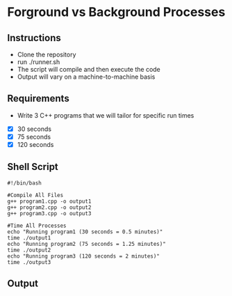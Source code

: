 # Forground vs Background Processes

## Instructions
- Clone the repository
- run ./runner.sh
- The script will compile and then execute the code
- Output will vary on a machine-to-machine basis

## Requirements
- Write 3 C++ programs that we will tailor for specific run times
- [x] 30 seconds
- [x] 75 seconds
- [x] 120 seconds

## Shell Script
```
#!/bin/bash

#Compile All Files
g++ program1.cpp -o output1
g++ program2.cpp -o output2
g++ program3.cpp -o output3

#Time All Processes                                                                                                                                                                                                                                                                                                                                                                                                             
echo "Running program1 (30 seconds = 0.5 minutes)"                                                                                                                                                                  
time ./output1                                                                                                                                                                                                                                  
echo "Running program2 (75 seconds = 1.25 minutes)"                                                                                                                                                                  
time ./output2                                                                                                                                                                                                                                  
echo "Running program3 (120 seconds = 2 minutes)"                                                                                                                                                                    
time ./output3
``` 

## Output
